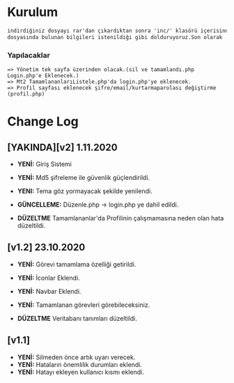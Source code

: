 ﻿# Kurulum

```txt
indirdiğiniz dosyayı rar'dan çıkardıktan sonra 'inc/' klasörü içerisindeki 'baglanti.php' 
dosyasında bulunan bilgileri istenildiği gibi dolduruyoruz.Son olarak 'veriTabanı.sql' dosyamızı veritabanımıza okutuyoruz.
```

### Yapılacaklar

	=> Yönetim tek sayfa üzerinden olacak.(sil ve tamamlandı.php Login.php'e Eklenecek.)
	=> Mt2 TamamlananlarıListele.php'da login.php'ye eklenecek.
	=> Profil sayfası eklenecek şifre/email/kurtarmaparolası değiştirme	(profil.php)


# Change Log

## [YAKINDA][v2] 1.11.2020
- <b>YENİ:</b> Giriş Sistemi
- <b>YENİ:</b> Md5 şifreleme ile güvenlik güçlendirildi.
- <b>YENI:</b> Tema göz yormayacak şekilde yenilendi.

- <b>GÜNCELLEME:</b> Düzenle.php -> login.php ye dahil edildi.

- <b>DÜZELTME</b> Tamamlananlar'da Profilinin çalışmamasına neden olan hata düzeltildi.

## [v1.2] 23.10.2020
- <b>YENİ:</b> Görevi tamamlama özelliği getirildi.
- <b>YENİ:</b> İconlar Eklendi.
- <b>YENİ:</b> Navbar Eklendi.
- <b>YENİ:</b> Tamamlanan görevleri görebileceksiniz.

- <b>DÜZELTME</b> Veritabanı tanımları düzeltildi.

## [v1.1]
- <b>YENİ:</b> Silmeden önce artık uyarı verecek.
- <b>YENİ:</b> Hataların önemlilik durumları eklendi.
- <b>YENİ:</b> Hatayı ekleyen kullanıcı kısmı eklendi.
